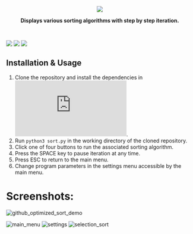 <div align="center">
<img src="https://user-images.githubusercontent.com/49791407/186274074-e914364c-2f00-4714-b848-07bc9059eeb9.png">

<b>Displays various sorting algorithms with step by step iteration.</b>
 </div>

<br>

![](https://img.shields.io/badge/Python-3776AB?style=flat&logo=python&logoColor=blue&color=white) 
![](https://img.shields.io/tokei/lines/github/AJM432/Interactive-Sorting-Algorithms) 
![](https://img.shields.io/github/repo-size/AJM432/Interactive-Sorting-Algorithms?style=flat)

## Installation & Usage
1. Clone the repository and install the dependencies in ![requirements.txt](https://github.com/AJM432/Interactive-Sorting-Algorithms/blob/main/requirements.txt).
2. Run `python3 sort.py` in the working directory of the cloned repository.
3. Click one of four buttons to run the associated sorting algorithm.
4. Press the SPACE key to pause iteration at any time.
5. Press ESC to return to the main menu.
6. Change program parameters in the settings menu accessible by the main menu.

# Screenshots:

![github_optimized_sort_demo](https://user-images.githubusercontent.com/49791407/165393737-55bfd6d3-2e3f-42f4-ab99-7a68a6fee351.gif)


![main_menu](https://user-images.githubusercontent.com/49791407/158735030-a4c4c570-18d2-47c5-b78d-ad281ed3c98a.png)
![settings](https://user-images.githubusercontent.com/49791407/158735037-f9f09024-104e-4987-a505-0f395df3e181.png)
![selection_sort](https://user-images.githubusercontent.com/49791407/158735042-7ba215e2-bcb7-46aa-a228-2ee7139f1b65.png)
